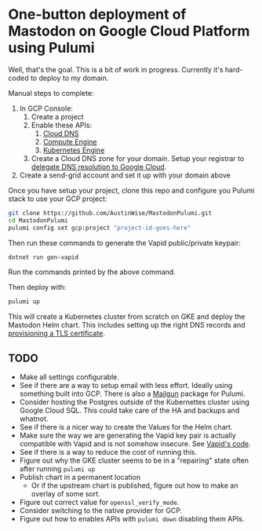 # One-button deployment of Mastodon on Google Cloud Platform using Pulumi

Well, that's the goal. This is a bit of work in progress. Currently it's hard-coded
to deploy to my domain.

Manual steps to complete:

1. In GCP Console:
   1. Create a project
   2. Enable these APIs:
      1. [Cloud DNS](https://console.cloud.google.com/apis/library/dns.googleapis.com)
      2. [Compute Engine](https://console.cloud.google.com/apis/library/compute.googleapis.com)
      3. [Kubernetes Engine](https://console.cloud.google.com/apis/library/container.googleapis.com)
   3. Create a Cloud DNS zone for your domain. Setup your registrar to
      [delegate DNS resolution to Google Cloud](https://cloud.google.com/dns/docs/update-name-servers).
2. Create a send-grid account and set it up with your domain above

Once you have setup your project, clone this repo and
configure you Pulumi stack to use your GCP project:

```bash
git clone https://github.com/AustinWise/MastodonPulumi.git
cd MastodonPulumi
pulumi config set gcp:project "project-id-goes-here"
```

Then run these commands to generate the Vapid public/private keypair:

```bash
dotnet run gen-vapid
```

Run the commands printed by the above command.

Then deploy with:

```bash
pulumi up
```

This will create a Kubernetes cluster from scratch on GKE and deploy the Mastodon
Helm chart. This includes setting up the right DNS records and
[provisioning a TLS certificate](https://cloud.google.com/kubernetes-engine/docs/how-to/managed-certs).

## TODO

* Make all settings configurable.
* See if there are a way to setup email with less effort. Ideally using something
  built into GCP. There is also a [Mailgun](https://www.pulumi.com/registry/packages/mailgun/)
  package for Pulumi.
* Consider hosting the Postgres outside of the Kubernettes cluster using Google Cloud SQL. This could take care of the HA and backups and whatnot.
* See if there is a nicer way to create the Values for the Helm chart.
* Make sure the way we are generating the Vapid key pair is actually compatible
  with Vapid and is not somehow insecure. See [Vapid's code](https://github.com/ClearlyClaire/webpush/blob/master/lib/webpush/vapid_key.rb#L33-L57).
* See if there is a way to reduce the cost of running this.
* Figure out why the GKE cluster seems to be in a "repairing" state often after running `pulumi up`
* Publish chart in a permanent location
  * Or if the upstream chart is published, figure out how to make an overlay of some sort.
* Figure out correct value for `openssl_verify_mode`.
* Consider switching to the native provider for GCP.
* Figure out how to enables APIs with `pulumi down` disabling them APIs.
